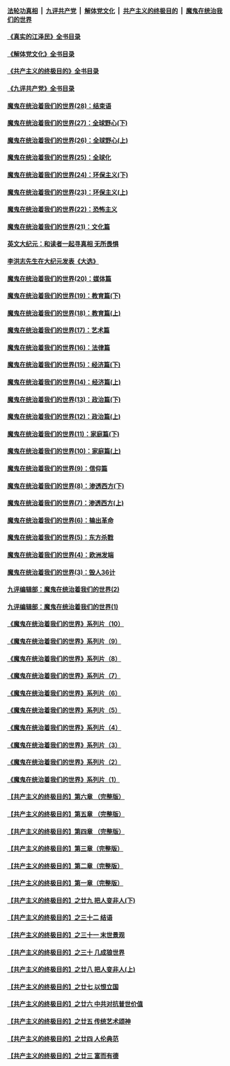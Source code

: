 ####  [法轮功真相](../../../../basic/blob/master/README.md?t=07070232) &nbsp;|&nbsp; [九评共产党](../../../../9ping.md/blob/master/README.md?t=07070232) &nbsp;|&nbsp; [解体党文化](../../../../jtdwh.md/blob/master/README.md?t=07070232)  &nbsp;|&nbsp; [共产主义的终极目的](../../../../gczydzjmd.md/blob/master/README.md?t=07070232) &nbsp;|&nbsp; [魔鬼在统治我们的世界](../../../../mgztzwmdsj.md/blob/master/README.md?t=07070232) 

#### [《真实的江泽民》全书目录](../pages/nsc422/n13721399.md?t=07070232) 

#### [《解体党文化》全书目录](../pages/nsc422/n13721157.md?t=07070232) 

#### [《共产主义的终极目的》全书目录](../pages/nsc422/n13721048.md?t=07070232) 

#### [《九评共产党》全书目录](../pages/nsc422/n13708085.md?t=07070232) 

#### [魔鬼在统治着我们的世界(28)：结束语](../pages/nsc422/n10936246.md?t=07070232) 

#### [魔鬼在统治着我们的世界(27)：全球野心(下)](../pages/nsc422/n10928319.md?t=07070232) 

#### [魔鬼在统治着我们的世界(26)：全球野心(上)](../pages/nsc422/n10900318.md?t=07070232) 

#### [魔鬼在统治着我们的世界(25)：全球化](../pages/nsc422/n10788205.md?t=07070232) 

#### [魔鬼在统治着我们的世界(24)：环保主义(下)](../pages/nsc422/n10695307.md?t=07070232) 

#### [魔鬼在统治着我们的世界(23)：环保主义(上)](../pages/nsc422/n10688613.md?t=07070232) 

#### [魔鬼在统治着我们的世界(22)：恐怖主义](../pages/nsc422/n10614727.md?t=07070232) 

#### [魔鬼在统治着我们的世界(21)：文化篇](../pages/nsc422/n10597706.md?t=07070232) 

#### [英文大纪元：和读者一起寻真相 无所畏惧](../pages/nsc422/n12542027.md?t=07070232) 

#### [李洪志先生在大纪元发表《大选》](../pages/nsc422/n12534746.md?t=07070232) 

#### [魔鬼在统治着我们的世界(20)：媒体篇](../pages/nsc422/n10586579.md?t=07070232) 

#### [魔鬼在统治着我们的世界(19)：教育篇(下)](../pages/nsc422/n10564808.md?t=07070232) 

#### [魔鬼在统治着我们的世界(18)：教育篇(上)](../pages/nsc422/n10526970.md?t=07070232) 

#### [魔鬼在统治着我们的世界(17)：艺术篇](../pages/nsc422/n10499093.md?t=07070232) 

#### [魔鬼在统治着我们的世界(16)：法律篇](../pages/nsc422/n10485969.md?t=07070232) 

#### [魔鬼在统治着我们的世界(15)：经济篇(下)](../pages/nsc422/n10469975.md?t=07070232) 

#### [魔鬼在统治着我们的世界(14)：经济篇(上)](../pages/nsc422/n10457370.md?t=07070232) 

#### [魔鬼在统治着我们的世界(13)：政治篇(下)](../pages/nsc422/n10448270.md?t=07070232) 

#### [魔鬼在统治着我们的世界(12)：政治篇(上)](../pages/nsc422/n10444576.md?t=07070232) 

#### [魔鬼在统治着我们的世界(11)：家庭篇(下)](../pages/nsc422/n10440961.md?t=07070232) 

#### [魔鬼在统治着我们的世界(10)：家庭篇(上)](../pages/nsc422/n10435448.md?t=07070232) 

#### [魔鬼在统治着我们的世界(9)：信仰篇](../pages/nsc422/n10432159.md?t=07070232) 

#### [魔鬼在统治着我们的世界(8)：渗透西方(下)](../pages/nsc422/n10429603.md?t=07070232) 

#### [魔鬼在统治着我们的世界(7)：渗透西方(上)](../pages/nsc422/n10426013.md?t=07070232) 

#### [魔鬼在统治着我们的世界(6)：输出革命](../pages/nsc422/n10421536.md?t=07070232) 

#### [魔鬼在统治着我们的世界(5)：东方杀戮](../pages/nsc422/n10417707.md?t=07070232) 

#### [魔鬼在统治着我们的世界(4)：欧洲发端](../pages/nsc422/n10414890.md?t=07070232) 

#### [魔鬼在统治着我们的世界(3)：毁人36计](../pages/nsc422/n10411583.md?t=07070232) 

#### [九评编辑部：魔鬼在统治着我们的世界(2)](../pages/nsc422/n10410036.md?t=07070232) 

#### [九评编辑部：魔鬼在统治着我们的世界(1)](../pages/nsc422/n10406825.md?t=07070232) 

#### [《魔鬼在统治着我们的世界》系列片（10）](../pages/nsc422/n12292670.md?t=07070232) 

#### [《魔鬼在统治着我们的世界》系列片（9）](../pages/nsc422/n12290859.md?t=07070232) 

#### [《魔鬼在统治着我们的世界》系列片（8）](../pages/nsc422/n12287445.md?t=07070232) 

#### [《魔鬼在统治着我们的世界》系列片（7）](../pages/nsc422/n12283425.md?t=07070232) 

#### [《魔鬼在统治着我们的世界》系列片（6）](../pages/nsc422/n12282314.md?t=07070232) 

#### [《魔鬼在统治着我们的世界》系列片（5）](../pages/nsc422/n12281419.md?t=07070232) 

#### [《魔鬼在统治着我们的世界》系列片（4）](../pages/nsc422/n12274024.md?t=07070232) 

#### [《魔鬼在统治着我们的世界》系列片（3）](../pages/nsc422/n12271322.md?t=07070232) 

#### [《魔鬼在统治着我们的世界》系列片（2）](../pages/nsc422/n12269049.md?t=07070232) 

#### [《魔鬼在统治着我们的世界》系列片（1）](../pages/nsc422/n12267575.md?t=07070232) 

#### [【共产主义的终极目的】第六章 （完整版）](../pages/nsc422/n11428913.md?t=07070232) 

#### [【共产主义的终极目的】第五章 （完整版）](../pages/nsc422/n11428912.md?t=07070232) 

#### [【共产主义的终极目的】第四章 （完整版）](../pages/nsc422/n11428907.md?t=07070232) 

#### [【共产主义的终极目的】第三章（完整版）](../pages/nsc422/n11428848.md?t=07070232) 

#### [【共产主义的终极目的】第二章（完整版）](../pages/nsc422/n11428831.md?t=07070232) 

#### [【共产主义的终极目的】第一章（完整版）](../pages/nsc422/n11417651.md?t=07070232) 

#### [【共产主义的终极目的】之廿九 把人变非人(下)](../pages/nsc422/n11344140.md?t=07070232) 

#### [【共产主义的终极目的】之三十二 结语](../pages/nsc422/n11360535.md?t=07070232) 

#### [【共产主义的终极目的】之三十一 末世景观](../pages/nsc422/n11351129.md?t=07070232) 

#### [【共产主义的终极目的】之三十 几成狼世界](../pages/nsc422/n11348280.md?t=07070232) 

#### [【共产主义的终极目的】之廿八 把人变非人(上)](../pages/nsc422/n11340492.md?t=07070232) 

#### [【共产主义的终极目的】之廿七 以恨立国](../pages/nsc422/n11336944.md?t=07070232) 

#### [【共产主义的终极目的】之廿六 中共对抗普世价值](../pages/nsc422/n11324785.md?t=07070232) 

#### [【共产主义的终极目的】之廿五 传统艺术颂神](../pages/nsc422/n11296396.md?t=07070232) 

#### [【共产主义的终极目的】之廿四 人伦典范](../pages/nsc422/n11296397.md?t=07070232) 

#### [【共产主义的终极目的】之廿三 富而有德](../pages/nsc422/n11283598.md?t=07070232) 


